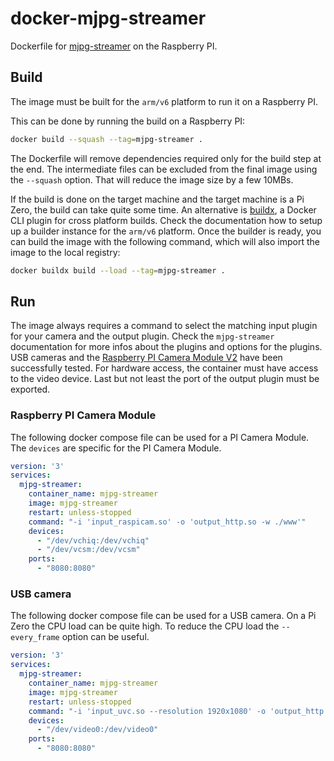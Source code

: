 # docker-mjpg-streamer

Dockerfile for [mjpg-streamer](https://github.com/jacksonliam/mjpg-streamer) on the Raspberry PI.

## Build

The image must be built for the `arm/v6` platform to run it on a Raspberry PI.

This can be done by running the build on a Raspberry PI:

```bash
docker build --squash --tag=mjpg-streamer .
```

The Dockerfile will remove dependencies required only for the build step at the end.
The intermediate files can be excluded from the final image using the `--squash` option.
That will reduce the image size by a few 10MBs.

If the build is done on the target machine and the target machine is a Pi Zero, the build can take quite some time.
An alternative is [buildx](https://github.com/docker/buildx), a Docker CLI plugin for cross platform builds.
Check the documentation how to setup up a builder instance for the `arm/v6` platform.
Once the builder is ready, you can build the image with the following command, which will also import the image to the local registry:

```bash
docker buildx build --load --tag=mjpg-streamer .
```

## Run

The image always requires a command to select the matching input plugin for your camera and the output plugin.
Check the `mjpg-streamer` documentation for more infos about the plugins and options for the plugins.
USB cameras and the [Raspberry PI Camera Module V2](https://www.raspberrypi.org/products/camera-module-v2/) have been successfully tested.
For hardware access, the container must have access to the video device.
Last but not least the port of the output plugin must be exported.

### Raspberry PI Camera Module

The following docker compose file can be used for a PI Camera Module.
The `devices` are specific for the PI Camera Module.

```yaml
version: '3'
services:
  mjpg-streamer:
    container_name: mjpg-streamer
    image: mjpg-streamer
    restart: unless-stopped
    command: "-i 'input_raspicam.so' -o 'output_http.so -w ./www'"
    devices:
      - "/dev/vchiq:/dev/vchiq"
      - "/dev/vcsm:/dev/vcsm"
    ports:
      - "8080:8080"
```

### USB camera

The following docker compose file can be used for a USB camera.
On a Pi Zero the CPU load can be quite high.
To reduce the CPU load the `--every_frame` option can be useful.

```yaml
version: '3'
services:
  mjpg-streamer:
    container_name: mjpg-streamer
    image: mjpg-streamer
    restart: unless-stopped
    command: "-i 'input_uvc.so --resolution 1920x1080' -o 'output_http.so -w ./www'"
    devices:
      - "/dev/video0:/dev/video0"
    ports:
      - "8080:8080"
```
